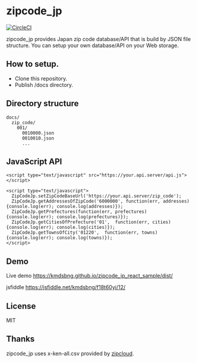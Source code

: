 # zipcode_jp

[![CircleCI](https://circleci.com/gh/kmdsbng/zipcode_jp.svg?style=svg)](https://circleci.com/gh/kmdsbng/zipcode_jp)

zipcode_jp provides Japan zip code database/API that is build by JSON file structure.
You can setup your own database/API on your Web storage.


## How to setup.

* Clone this repository.
* Publish /docs directory.


## Directory structure

```
docs/
  zip_code/
    001/
      0010000.json
      0010010.json
      ...
```


## JavaScript API

```
<script type="text/javascript" src="https://your.api.server/api.js"></script>

<script type="text/javascript">
  ZipCodeJp.setZipCodeBaseUrl('https://your.api.server/zip_code');
  ZipCodeJp.getAddressesOfZipCode('6000000', function(err, addresses) {console.log(err); console.log(addresses)});
  ZipCodeJp.getPrefectures(function(err, prefectures) {console.log(err); console.log(prefectures)});
  ZipCodeJp.getCitiesOfPrefecture('01',  function(err, cities) {console.log(err); console.log(cities)});
  ZipCodeJp.getTownsOfCity('01220',  function(err, towns) {console.log(err); console.log(towns)});
</script>
```

## Demo

Live demo
https://kmdsbng.github.io/zipcode_jp_react_sample/dist/

jsfiddle
https://jsfiddle.net/kmdsbng/f18t60yj/12/

## License
MIT

## Thanks
zipcode_jp uses x-ken-all.csv provided by [zipcloud](http://zipcloud.ibsnet.co.jp/).
